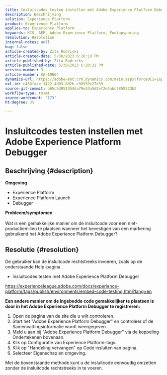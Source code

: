 ```yaml
---
title: Insluitcodes testen instellen met Adobe Experience Platform Debugger
description: Beschrijving
solution: Experience Platform
product: Experience Platform
applies-to: Experience Platform
keywords: KCS, AEP, Adobe Experience Platform, Foutopsporing
resolution: Resolution
internal-notes: null
bug: false
article-created-by: Zita Rodricks
article-created-date: 5/30/2023 6:20:10 PM
article-published-by: Zita Rodricks
article-published-date: 5/30/2023 6:20:32 PM
version-number: 3
article-number: KA-19864
dynamics-url: https://adobe-ent.crm.dynamics.com/main.aspx?forceUCI=1&pagetype=entityrecord&etn=knowledgearticle&id=7f125398-16ff-ed11-8f6e-6045bd006b25
exl-id: c438faee-1422-4d03-8d2b-c98939c27d39
source-git-commit: b65c5d951354da79e34a5d2ef2e4abc5859523b2
workflow-type: tm+mt
source-wordcount: '173'
ht-degree: 3%

---
```


# Insluitcodes testen instellen met Adobe Experience Platform Debugger

## Beschrijving {#description}

<b>Omgeving</b>
- Experience Platform
- Experience Platform Launch
- Debugger

<b>Probleem/symptomen</b><br><br>Wat is een gemakkelijke manier om de insluitcode voor een niet-productiemilieu te plaatsen wanneer het bevestigen van een markering gebruikend het Adobe Experience Platform Debugger?<br>

## Resolutie {#resolution}

De gebruiker kan de insluitcode rechtstreeks invoeren, zoals op de onderstaande Help-pagina.
- Insluitcodes testen met Adobe Experience Platform Debugger


https://experienceleague.adobe.com/docs/experience-platform/tags/publish/environments/embed-code-testing.html?lang=en

<b>Een andere manier om de ingebedde code gemakkelijker te plaatsen is door in het Adobe Experience Platform Debugger te registreren:</b>

1. Open de pagina van de site die u wilt controleren.
2. Start het &quot;Adobe Experience Platform Debugger&quot; en controleer of de Samenvattingsinformatie wordt weergegeven.
3. Meld u aan bij &quot;Adobe Experience Platform Debugger&quot; via de koppeling Ondertekenen bovenaan.
4. Klik op Configuratie van Experience Platform-tags.
5. Klik op &quot;Handeling vervangen&quot; op Code insluiten van pagina.
6. Selecteer Eigenschap en omgeving.


Met de bovenstaande methode kunt u de insluitcode eenvoudig omzetten zonder de insluitcode rechtstreeks in te voeren.
